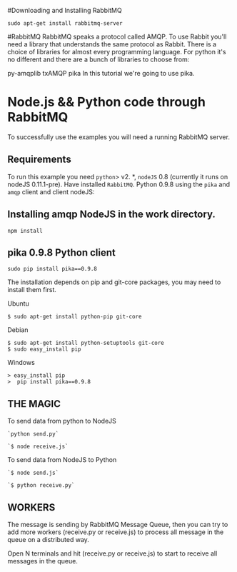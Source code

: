 #Downloading and Installing RabbitMQ

	sudo apt-get install rabbitmq-server

#RabbitMQ
RabbitMQ speaks a protocol called AMQP. To use Rabbit you'll need a library that
understands the same protocol as Rabbit. There is a choice of libraries for almost
every programming language. For python it's no different and there are a bunch of 
libraries to choose from:

  py-amqplib
  txAMQP
  pika
  In this tutorial  we're going to use pika.

# Node.js && Python code through RabbitMQ 

 
To successfully use the examples you will need a running RabbitMQ server.

 

## Requirements

To run this example you need `python`> v2. *, `nodeJS` 0.8 (currently it runs on nodeJS 0.11.1-pre). Have installed `RabbitMQ`. Python 0.9.8 using the `pika` and `amqp` client and client nodeJS:


## Installing amqp NodeJS in the work directory.

 	npm install

## pika 0.9.8 Python client 

 	sudo pip install pika==0.9.8

 The installation depends on pip and git-core packages, you may need to install them first.

 Ubuntu

 	$ sudo apt-get install python-pip git-core

 Debian

	$ sudo apt-get install python-setuptools git-core
	$ sudo easy_install pip

 Windows
 
	> easy_install pip
	>  pip install pika==0.9.8


## THE MAGIC

To send data from python to NodeJS

	`python send.py`

	`$ node receive.js`
 
 To send data from NodeJS to Python
 
	`$ node send.js`
	
	`$ python receive.py`

## WORKERS

The message is sending by RabbitMQ Message Queue, then you can try to add more workers (receive.py or receive.js) to process all message in the queue on a distributed way.

Open N terminals and hit (receive.py or receive.js) to start to receive all messages in the queue.


 

 
